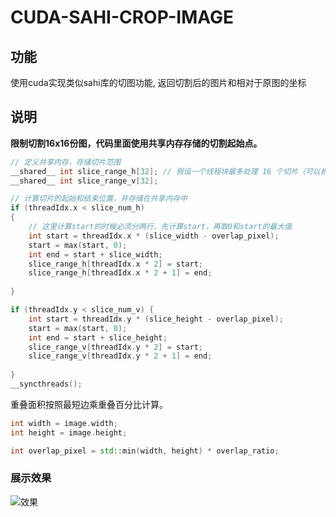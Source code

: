 # CUDA-SAHI-CROP-IMAGE
## 功能
使用cuda实现类似sahi库的切图功能, 返回切割后的图片和相对于原图的坐标

## 说明

**限制切割16x16份图，代码里面使用共享内存存储的切割起始点。**
```C++
// 定义共享内存，存储切片范围
__shared__ int slice_range_h[32]; // 假设一个线程块最多处理 16 个切片（可以根据实际情况调整）
__shared__ int slice_range_v[32]; 

// 计算切片的起始和结束位置，并存储在共享内存中
if (threadIdx.x < slice_num_h) 
{
    // 这里计算start的时候必须分两行，先计算start，再取0和start的最大值
    int start = threadIdx.x * (slice_width - overlap_pixel);
    start = max(start, 0);
    int end = start + slice_width;
    slice_range_h[threadIdx.x * 2] = start;
    slice_range_h[threadIdx.x * 2 + 1] = end;
    
}

if (threadIdx.y < slice_num_v) {
    int start = threadIdx.y * (slice_height - overlap_pixel);
    start = max(start, 0);
    int end = start + slice_height;
    slice_range_v[threadIdx.y * 2] = start;
    slice_range_v[threadIdx.y * 2 + 1] = end;
    
}
__syncthreads();
```
重叠面积按照最短边乘重叠百分比计算。
```C++
int width = image.width;
int height = image.height;

int overlap_pixel = std::min(width, height) * overlap_ratio;
```

### 展示效果
![效果](https://github.com/leon0514/cuda-sahi-crop-image/blob/main/workspace/test.gif)